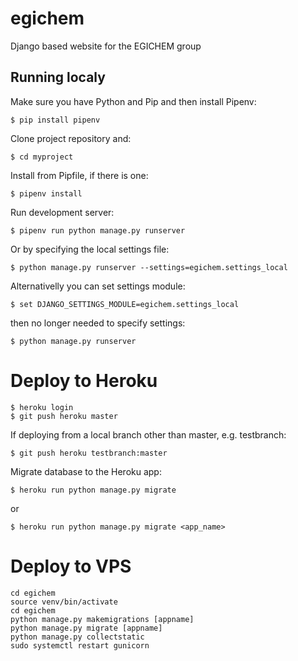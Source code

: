 # egichem
Django based website for the EGICHEM group

## Running localy

Make sure you have Python and Pip and then install Pipenv:
```
$ pip install pipenv
```

Clone project repository and:
```
$ cd myproject
```

Install from Pipfile, if there is one:
```
$ pipenv install
```

Run development server:
```
$ pipenv run python manage.py runserver
```
Or by specifying the local settings file:
```
$ python manage.py runserver --settings=egichem.settings_local
```

Alternativelly you can set settings module:
```
$ set DJANGO_SETTINGS_MODULE=egichem.settings_local
```
then no longer needed to specify settings:
```
$ python manage.py runserver
```


# Deploy to Heroku

```
$ heroku login
$ git push heroku master
```

If deploying from a local branch other than master, e.g. testbranch:

```
$ git push heroku testbranch:master
```

Migrate database to the Heroku app:

```
$ heroku run python manage.py migrate
```

or 

```
$ heroku run python manage.py migrate <app_name>
```


# Deploy to VPS

```
cd egichem
source venv/bin/activate
cd egichem
python manage.py makemigrations [appname]
python manage.py migrate [appname]
python manage.py collectstatic
sudo systemctl restart gunicorn
```